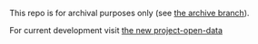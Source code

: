 This repo is for archival purposes only (see [the archive branch](https://github.com/GSA-OCSIT/project-open-data.github.com/tree/archive)).

For current development visit [the new project-open-data](http://github.com/project-open-data/project-open-data.github.io)
